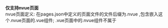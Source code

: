 **仅支持nvue页面** <br>
nvue页面定义: 在pages.json中定义的页面文件的文件后缀为.nvue ,包含嵌入这个.nvue页面的.vue组件; .vue页面中的.nvue组件不属于
